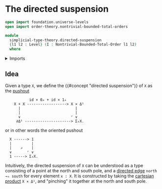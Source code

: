 # The directed suspension

```agda
open import foundation.universe-levels
open import order-theory.nontrivial-bounded-total-orders

module
  simplicial-type-theory.directed-suspension
  {l1 l2 : Level} (I : Nontrivial-Bounded-Total-Order l1 l2)
  where
```

<details><summary>Imports</summary>

```agda
open import elementary-number-theory.natural-numbers

open import foundation.action-on-identifications-functions
open import foundation.booleans
open import foundation.cartesian-product-types
open import foundation.conjunction
open import foundation.coproduct-types
open import foundation.dependent-pair-types
open import foundation.disjunction
open import foundation.empty-types
open import foundation.equality-dependent-pair-types
open import foundation.equivalences
open import foundation.function-extensionality
open import foundation.function-types
open import foundation.functoriality-dependent-pair-types
open import foundation.homotopies
open import foundation.identity-types
open import foundation.propositions
open import foundation.sets
open import foundation.subtypes
open import foundation.type-arithmetic-dependent-pair-types
open import foundation.unit-type
open import foundation.universe-levels

open import simplicial-type-theory.arrows I
open import simplicial-type-theory.directed-interval-type I I
open import simplicial-type-theory.inequality-directed-interval-type I I

open import synthetic-homotopy-theory.cocones-under-spans
open import synthetic-homotopy-theory.joins-of-types
open import synthetic-homotopy-theory.pushouts
```

</details>

## Idea

Given a type `X`, we define the {{#concept "directed suspension"}} of `X` as the
[pushout](synthetic-homotopy-theory.pushouts.md)

```text
           id × 0▵ + id × 1▵
    X + X ------------------> X × Δ¹
      |                         |
      |                         |
      ∨                       ⌜ ∨
     ∂Δ¹ ---------------------> Σ▵X.
```

or in other words the oriented pushout

```text
  X ------> 1
  |         |
  |    ⇗    |
  ∨       ⌜ ∨
  1 -----> Σ▵X.
```

Intuitively, the directed suspension of `X` can be understood as a type
consisting of a point at the north and south pole, and a
[directed edge](simplicial-type-theory.directed-edges.md) `north →▵ south` for
every element `x : X`. It is constructed by taking the
[cartesian product](foundation-core.cartesian-product-types.md) `X × Δ¹`, and
"pinching" it together at the north and south pole.
